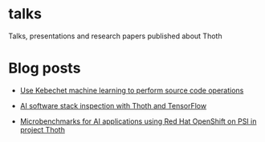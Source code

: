 # talks
Talks, presentations and research papers published about Thoth

# Blog posts

 * [Use Kebechet machine learning to perform source code operations](https://developers.redhat.com/blog/2020/12/24/use-kebechet-machine-learning-to-perform-source-code-operations/)

 * [AI software stack inspection with Thoth and TensorFlow](https://developers.redhat.com/blog/2020/09/30/ai-software-stack-inspection-with-thoth-and-tensorflow/)

 * [Microbenchmarks for AI applications using Red Hat OpenShift on PSI in project Thoth](https://developers.redhat.com/blog/2019/10/28/microbenchmarks-for-ai-applications-using-red-hat-openshift-on-psi-in-project-thoth/)

